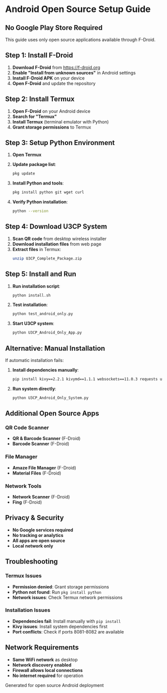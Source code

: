 # Android Open Source Setup Guide

## No Google Play Store Required

This guide uses only open source applications available through F-Droid.

## Step 1: Install F-Droid

1. **Download F-Droid** from https://f-droid.org
2. **Enable "Install from unknown sources"** in Android settings
3. **Install F-Droid APK** on your device
4. **Open F-Droid** and update the repository

## Step 2: Install Termux

1. **Open F-Droid** on your Android device
2. **Search for "Termux"**
3. **Install Termux** (terminal emulator with Python)
4. **Grant storage permissions** to Termux

## Step 3: Setup Python Environment

1. **Open Termux**
2. **Update package list**:
   ```bash
   pkg update
   ```

3. **Install Python and tools**:
   ```bash
   pkg install python git wget curl
   ```

4. **Verify Python installation**:
   ```bash
   python --version
   ```

## Step 4: Download U3CP System

1. **Scan QR code** from desktop wireless installer
2. **Download installation files** from web page
3. **Extract files** in Termux:
   ```bash
   unzip U3CP_Complete_Package.zip
   ```

## Step 5: Install and Run

1. **Run installation script**:
   ```bash
   python install.sh
   ```

2. **Test installation**:
   ```bash
   python test_android_only.py
   ```

3. **Start U3CP system**:
   ```bash
   python U3CP_Android_Only_App.py
   ```

## Alternative: Manual Installation

If automatic installation fails:

1. **Install dependencies manually**:
   ```bash
   pip install kivy==2.2.1 kivymd==1.1.1 websockets==11.0.3 requests urllib3
   ```

2. **Run system directly**:
   ```bash
   python U3CP_Android_Only_System.py
   ```

## Additional Open Source Apps

### QR Code Scanner
- **QR & Barcode Scanner** (F-Droid)
- **Barcode Scanner** (F-Droid)

### File Manager
- **Amaze File Manager** (F-Droid)
- **Material Files** (F-Droid)

### Network Tools
- **Network Scanner** (F-Droid)
- **Fing** (F-Droid)

## Privacy & Security

- **No Google services required**
- **No tracking or analytics**
- **All apps are open source**
- **Local network only**

## Troubleshooting

### Termux Issues
- **Permission denied**: Grant storage permissions
- **Python not found**: Run `pkg install python`
- **Network issues**: Check Termux network permissions

### Installation Issues
- **Dependencies fail**: Install manually with `pip install`
- **Kivy issues**: Install system dependencies first
- **Port conflicts**: Check if ports 8081-8082 are available

## Network Requirements

- **Same WiFi network** as desktop
- **Network discovery enabled**
- **Firewall allows local connections**
- **No internet required** for operation

Generated for open source Android deployment
